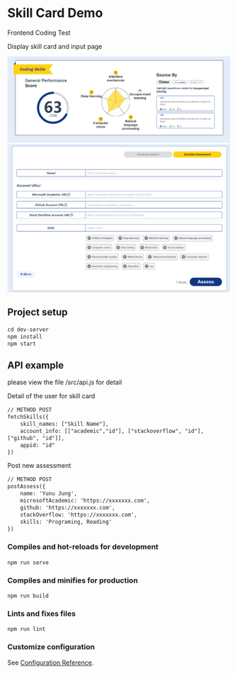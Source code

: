 # Skill Card Demo

Frontend Coding Test

Display skill card and input page

![Screenshot](docs/images/SkillCard.png)
![Screenshot](docs/images/InputPage.png)

## Project setup
```
cd dev-server
npm install
npm start
```

## API example
please view the file /src/api.js for detail

Detail of the user for skill card
```
// METHOD POST
fetchSkills({
    skill_names: ["Skill Name"], 
    account_info: [["academic","id"], ["stackoverflow", "id"], ["github", "id"]], 
    appid: "id"
})
```

Post new assessment
```
// METHOD POST
postAssess({
    name: 'Yunu Jung',
    microsoftAcademic: 'https://xxxxxxx.com',
    github: 'https://xxxxxxx.com',
    stackOverflow: 'https://xxxxxxx.com',
    skills: 'Programing, Reading'
})
```

### Compiles and hot-reloads for development
```
npm run serve
```

### Compiles and minifies for production
```
npm run build
```

### Lints and fixes files
```
npm run lint
```

### Customize configuration
See [Configuration Reference](https://cli.vuejs.org/config/).
